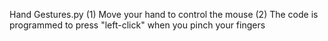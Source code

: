 Hand Gestures.py
(1) Move your hand to control the mouse 
(2) The code is programmed to press "left-click" when you pinch your fingers 